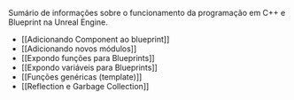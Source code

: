 Sumário de informações sobre o funcionamento da programação em C++ e Blueprint na Unreal Engine.

- [[Adicionando Component ao blueprint]]
- [[Adicionando novos módulos]]
- [[Expondo funções para Blueprints]]
- [[Expondo variáveis para Blueprints]]
- [[Funções genéricas (template)]]
- [[Reflection e Garbage Collection]]